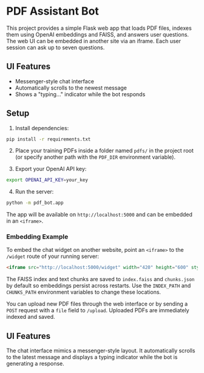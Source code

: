 # PDF Assistant Bot

This project provides a simple Flask web app that loads PDF files, indexes them using OpenAI embeddings and FAISS, and answers user questions. The web UI can be embedded in another site via an iframe. Each user session can ask up to seven questions.
## UI Features

- Messenger-style chat interface
- Automatically scrolls to the newest message
- Shows a "typing..." indicator while the bot responds

## Setup

1. Install dependencies:

```bash
pip install -r requirements.txt
```

2. Place your training PDFs inside a folder named `pdfs/` in the project root (or specify another path with the `PDF_DIR` environment variable).

3. Export your OpenAI API key:

```bash
export OPENAI_API_KEY=your_key
```

4. Run the server:

```bash
python -m pdf_bot.app
```

The app will be available on `http://localhost:5000` and can be embedded in an `<iframe>`.

### Embedding Example

To embed the chat widget on another website, point an `<iframe>` to the `/widget` route of your running server:

```html
<iframe src="http://localhost:5000/widget" width="420" height="600" style="border:0"></iframe>
```

The FAISS index and text chunks are saved to `index.faiss` and `chunks.json` by default so embeddings persist across restarts. Use the `INDEX_PATH` and `CHUNKS_PATH` environment variables to change these locations.

You can upload new PDF files through the web interface or by sending a `POST` request with a `file` field to `/upload`. Uploaded PDFs are immediately indexed and saved.

## UI Features

The chat interface mimics a messenger-style layout. It automatically scrolls to
the latest message and displays a typing indicator while the bot is generating a
response.
